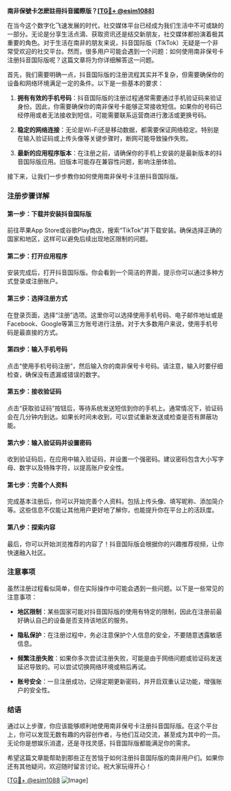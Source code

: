 **南非保號卡怎麽註冊抖音國際版？[[TG💪+ @esim1088](https://t.me/s/esim1088)]**

在当今这个数字化飞速发展的时代，社交媒体平台已经成为我们生活中不可或缺的一部分。无论是分享生活点滴、获取资讯还是结交新朋友，社交媒体都扮演着极其重要的角色。对于生活在南非的朋友来说，抖音国际版（TikTok）无疑是一个非常受欢迎的社交平台。然而，很多用户可能会遇到一个问题：如何使用南非保号卡注册抖音国际版呢？这篇文章将为你详细解答这一问题。

首先，我们需要明确一点，抖音国际版的注册流程其实并不复杂，但需要确保你的设备和网络环境满足一定的条件。以下是一些基本的要求：

1. **拥有有效的手机号码**：抖音国际版的注册过程通常需要通过手机验证码来验证身份。因此，你需要确保你的南非保号卡能够正常接收短信。如果你的号码已经停用或者无法接收到短信，可能需要联系运营商进行激活或更换号码。

2. **稳定的网络连接**：无论是Wi-Fi还是移动数据，都需要保证网络稳定。特别是在输入验证码或上传头像等关键步骤时，断网可能导致操作失败。

3. **最新的应用程序版本**：在注册之前，请确保你的手机上安装的是最新版本的抖音国际版应用。旧版本可能存在兼容性问题，影响注册体验。

接下来，让我们一步步教你如何使用南非保号卡注册抖音国际版。

### 注册步骤详解

#### 第一步：下载并安装抖音国际版
前往苹果App Store或谷歌Play商店，搜索“TikTok”并下载安装。确保选择正确的国家和地区，这样可以避免后续出现地区限制的问题。

#### 第二步：打开应用程序
安装完成后，打开抖音国际版。你会看到一个简洁的界面，提示你可以通过多种方式登录或注册账户。

#### 第三步：选择注册方式
在登录页面，选择“注册”选项。这里你可以选择使用手机号码、电子邮件地址或是Facebook、Google等第三方账号进行注册。对于大多数用户来说，使用手机号码是最直接的方式。

#### 第四步：输入手机号码
点击“使用手机号码注册”，然后输入你的南非保号卡号码。请注意，输入时要仔细检查，确保没有遗漏或错误的数字。

#### 第五步：接收验证码
点击“获取验证码”按钮后，等待系统发送短信到你的手机上。通常情况下，验证码会在几分钟内到达。如果长时间未收到，可以尝试重新发送或检查是否有屏蔽功能。

#### 第六步：输入验证码并设置密码
收到验证码后，在应用中输入验证码，并设置一个强密码。建议密码包含大小写字母、数字以及特殊字符，以提高账户安全性。

#### 第七步：完善个人资料
完成基本注册后，你可以开始完善个人资料。包括上传头像、填写昵称、添加简介等。这些信息不仅能让其他用户更好地了解你，也能提升你在平台上的活跃度。

#### 第八步：探索内容
最后，你可以开始浏览推荐的内容了！抖音国际版会根据你的兴趣推荐视频，让你快速融入社区。

### 注意事项

虽然注册过程看似简单，但在实际操作中可能会遇到一些问题。以下是一些常见的注意事项：

- **地区限制**：某些国家可能对抖音国际版的使用有特定的限制，因此在注册前最好确认自己的设备是否支持该地区的服务。
  
- **隐私保护**：在注册过程中，务必注意保护个人信息的安全，不要随意透露敏感信息。

- **频繁注册失败**：如果你多次尝试注册失败，可能是由于网络问题或验证码发送延迟导致的。可以尝试切换网络环境或稍后再试。

- **账号安全**：一旦注册成功，记得定期更新密码，并开启双重认证功能，增强账户的安全性。

### 结语

通过以上步骤，你应该能够顺利地使用南非保号卡注册抖音国际版。在这个平台上，你可以发现无数有趣的内容创作者，与他们互动交流，甚至成为其中的一员。无论你是想娱乐消遣，还是寻找灵感，抖音国际版都能满足你的需求。

希望这篇文章能帮助到那些正在苦恼于如何注册抖音国际版的南非用户们。如果你还有其他疑问，欢迎随时留言讨论。祝大家玩得开心！

[[TG💪+ @esim1088](https://t.me/s/esim1088) ![Image](https://i.postimg.cc/4NQfJmqS/Snipaste-2025-05-13-00-14-12.png)]